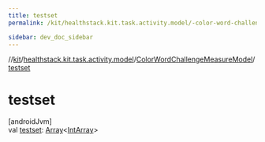 ```yaml
---
title: testset
permalink: /kit/healthstack.kit.task.activity.model/-color-word-challenge-measure-model/testset.html

sidebar: dev_doc_sidebar
---
```

//[kit](../../../kit.html)/[healthstack.kit.task.activity.model](../index.html)/[ColorWordChallengeMeasureModel](index.html)/[testset](testset.html)



# testset



[androidJvm]\
val [testset](testset.html): [Array](https://kotlinlang.org/api/latest/jvm/stdlib/kotlin/-array/index.html)&lt;[IntArray](https://kotlinlang.org/api/latest/jvm/stdlib/kotlin/-int-array/index.html)&gt;




